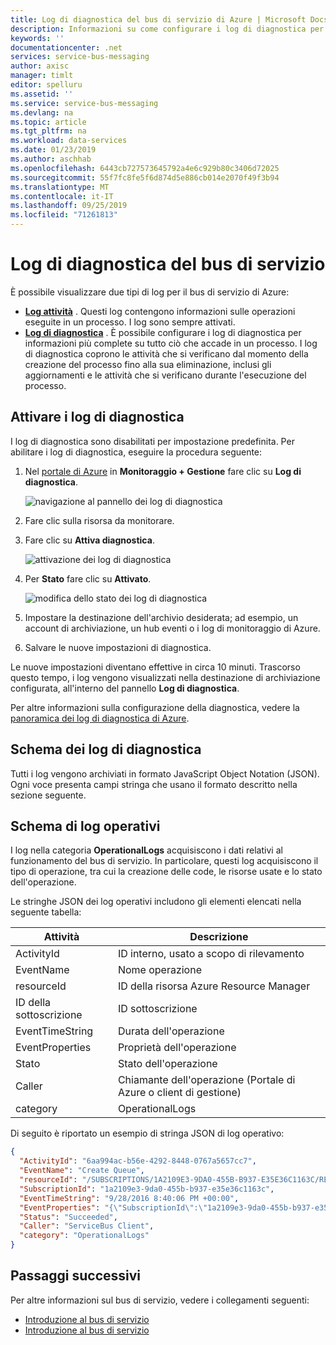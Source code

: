 ```yaml
---
title: Log di diagnostica del bus di servizio di Azure | Microsoft Docs
description: Informazioni su come configurare i log di diagnostica per il bus di servizio in Azure.
keywords: ''
documentationcenter: .net
services: service-bus-messaging
author: axisc
manager: timlt
editor: spelluru
ms.assetid: ''
ms.service: service-bus-messaging
ms.devlang: na
ms.topic: article
ms.tgt_pltfrm: na
ms.workload: data-services
ms.date: 01/23/2019
ms.author: aschhab
ms.openlocfilehash: 6443cb727573645792a4e6c929b80c3406d72025
ms.sourcegitcommit: 55f7fc8fe5f6d874d5e886cb014e2070f49f3b94
ms.translationtype: MT
ms.contentlocale: it-IT
ms.lasthandoff: 09/25/2019
ms.locfileid: "71261813"
---
```

# <a name="service-bus-diagnostic-logs"></a>Log di diagnostica del bus di servizio

È possibile visualizzare due tipi di log per il bus di servizio di Azure:
* **[Log attività](../azure-monitor/platform/activity-logs-overview.md)** . Questi log contengono informazioni sulle operazioni eseguite in un processo. I log sono sempre attivati.
* **[Log di diagnostica](../azure-monitor/platform/resource-logs-overview.md)** . È possibile configurare i log di diagnostica per informazioni più complete su tutto ciò che accade in un processo. I log di diagnostica coprono le attività che si verificano dal momento della creazione del processo fino alla sua eliminazione, inclusi gli aggiornamenti e le attività che si verificano durante l'esecuzione del processo.

## <a name="turn-on-diagnostic-logs"></a>Attivare i log di diagnostica

I log di diagnostica sono disabilitati per impostazione predefinita. Per abilitare i log di diagnostica, eseguire la procedura seguente:

1.  Nel [portale di Azure](https://portal.azure.com) in **Monitoraggio + Gestione** fare clic su **Log di diagnostica**.

    ![navigazione al pannello dei log di diagnostica](./media/service-bus-diagnostic-logs/image1.png)

2. Fare clic sulla risorsa da monitorare.  

3.  Fare clic su **Attiva diagnostica**.

    ![attivazione dei log di diagnostica](./media/service-bus-diagnostic-logs/image2.png)

4.  Per **Stato** fare clic su **Attivato**.

    ![modifica dello stato dei log di diagnostica](./media/service-bus-diagnostic-logs/image3.png)

5.  Impostare la destinazione dell'archivio desiderata; ad esempio, un account di archiviazione, un hub eventi o i log di monitoraggio di Azure.

6.  Salvare le nuove impostazioni di diagnostica.

Le nuove impostazioni diventano effettive in circa 10 minuti. Trascorso questo tempo, i log vengono visualizzati nella destinazione di archiviazione configurata, all'interno del pannello **Log di diagnostica**.

Per altre informazioni sulla configurazione della diagnostica, vedere la [panoramica dei log di diagnostica di Azure](../azure-monitor/platform/resource-logs-overview.md).

## <a name="diagnostic-logs-schema"></a>Schema dei log di diagnostica

Tutti i log vengono archiviati in formato JavaScript Object Notation (JSON). Ogni voce presenta campi stringa che usano il formato descritto nella sezione seguente.

## <a name="operational-logs-schema"></a>Schema di log operativi

I log nella categoria **OperationalLogs** acquisiscono i dati relativi al funzionamento del bus di servizio. In particolare, questi log acquisiscono il tipo di operazione, tra cui la creazione delle code, le risorse usate e lo stato dell'operazione.

Le stringhe JSON dei log operativi includono gli elementi elencati nella seguente tabella:

Attività | Descrizione
------- | -------
ActivityId | ID interno, usato a scopo di rilevamento
EventName | Nome operazione           
resourceId | ID della risorsa Azure Resource Manager
ID della sottoscrizione | ID sottoscrizione
EventTimeString | Durata dell'operazione
EventProperties | Proprietà dell'operazione
Stato | Stato dell'operazione
Caller | Chiamante dell'operazione (Portale di Azure o client di gestione)
category | OperationalLogs

Di seguito è riportato un esempio di stringa JSON di log operativo:

```json
{
  "ActivityId": "6aa994ac-b56e-4292-8448-0767a5657cc7",
  "EventName": "Create Queue",
  "resourceId": "/SUBSCRIPTIONS/1A2109E3-9DA0-455B-B937-E35E36C1163C/RESOURCEGROUPS/DEFAULT-SERVICEBUS-CENTRALUS/PROVIDERS/MICROSOFT.SERVICEBUS/NAMESPACES/SHOEBOXEHNS-CY4001",
  "SubscriptionId": "1a2109e3-9da0-455b-b937-e35e36c1163c",
  "EventTimeString": "9/28/2016 8:40:06 PM +00:00",
  "EventProperties": "{\"SubscriptionId\":\"1a2109e3-9da0-455b-b937-e35e36c1163c\",\"Namespace\":\"shoeboxehns-cy4001\",\"Via\":\"https://shoeboxehns-cy4001.servicebus.windows.net/f8096791adb448579ee83d30e006a13e/?api-version=2016-07\",\"TrackingId\":\"5ee74c9e-72b5-4e98-97c4-08a62e56e221_G1\"}",
  "Status": "Succeeded",
  "Caller": "ServiceBus Client",
  "category": "OperationalLogs"
}
```

## <a name="next-steps"></a>Passaggi successivi

Per altre informazioni sul bus di servizio, vedere i collegamenti seguenti:

* [Introduzione al bus di servizio](service-bus-messaging-overview.md)
* [Introduzione al bus di servizio](service-bus-dotnet-get-started-with-queues.md)
